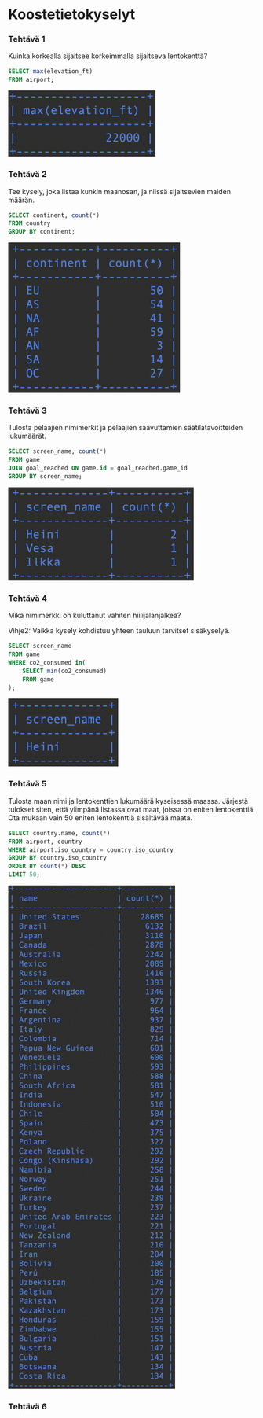 # Koostetietokyselyt

### Tehtävä 1

Kuinka korkealla sijaitsee korkeimmalla sijaitseva lentokenttä?
```sql
SELECT max(elevation_ft)
FROM airport;
```
![Screenshot7_1](Screenshot7_1.png)

### Tehtävä 2

Tee kysely, joka listaa kunkin maanosan, ja niissä sijaitsevien maiden määrän.
```sql
SELECT continent, count(*)
FROM country
GROUP BY continent;
```
![Screenshot7_2](Screenshot7_2.png)

### Tehtävä 3

Tulosta pelaajien nimimerkit ja pelaajien saavuttamien säätilatavoitteiden lukumäärät.
```sql
SELECT screen_name, count(*)
FROM game
JOIN goal_reached ON game.id = goal_reached.game_id
GROUP BY screen_name;
```
![Screenshot7_3](Screenshot7_3.png)

### Tehtävä 4

Mikä nimimerkki on kuluttanut vähiten hiilijalanjälkeä?

Vihje2: Vaikka kysely kohdistuu yhteen tauluun tarvitset sisäkyselyä.
```sql
SELECT screen_name
FROM game
WHERE co2_consumed in(
    SELECT min(co2_consumed)
    FROM game
);
```
![Screenshot7_4](Screenshot7_4.png)

### Tehtävä 5

Tulosta maan nimi ja lentokenttien lukumäärä kyseisessä maassa. Järjestä tulokset siten, että ylimpänä listassa ovat maat, joissa on eniten lentokenttiä. Ota mukaan vain 50 eniten lentokenttiä sisältävää maata.
```sql
SELECT country.name, count(*)
FROM airport, country
WHERE airport.iso_country = country.iso_country
GROUP BY country.iso_country
ORDER BY count(*) DESC
LIMIT 50;
```
![Screenshot7_5](Screenshot7_5.png)

### Tehtävä 6

